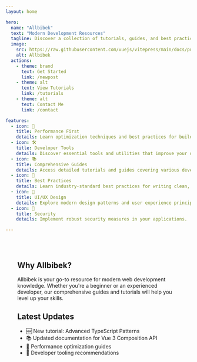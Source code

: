 ```yaml
---
layout: home

hero:
  name: "Allbibek"
  text: "Modern Development Resources"
  tagline: Discover a collection of tutorials, guides, and best practices for modern web development.
  image:
    src: https://raw.githubusercontent.com/vuejs/vitepress/main/docs/public/logo.svg
    alt: Allbibek
  actions:
    - theme: brand
      text: Get Started
      link: /newpost
    - theme: alt
      text: View Tutorials
      link: /tutorials
    - theme: alt
      text: Contact Me
      link: /contact

features:
  - icon: 🚀
    title: Performance First
    details: Learn optimization techniques and best practices for building high-performance applications.
  - icon: 🛠️
    title: Developer Tools
    details: Discover essential tools and utilities that improve your development workflow.
  - icon: 📚
    title: Comprehensive Guides
    details: Access detailed tutorials and guides covering various development topics.
  - icon: 🔧
    title: Best Practices
    details: Learn industry-standard best practices for writing clean, maintainable code.
  - icon: 🎨
    title: UI/UX Design
    details: Explore modern design patterns and user experience principles.
  - icon: 🔐
    title: Security
    details: Implement robust security measures in your applications.

---
```


<div class="vp-doc" style="padding: 2rem;">

## Why Allbibek?

Allbibek is your go-to resource for modern web development knowledge. Whether you're a beginner or an experienced developer, our comprehensive guides and tutorials will help you level up your skills.

## Latest Updates

- 🆕 New tutorial: Advanced TypeScript Patterns
- 📚 Updated documentation for Vue 3 Composition API
- 🎯 Performance optimization guides
- 🔧 Developer tooling recommendations

</div>